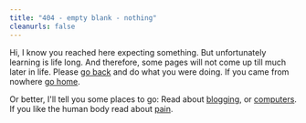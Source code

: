 ```yaml
---
title: "404 - empty blank - nothing"
cleanurls: false
---
```

Hi, I know you reached here expecting something. But unfortunately learning is life long. And therefore, some pages will not come up till much later in life. Please <a href="javascript:history.back()">go back</a> and do what you were doing. If you came from nowhere [go home](../).

Or better, I'll tell you some places to go: Read about [blogging](../blogging/), or [computers](../computers/). If you like the human body read about [pain](../pain/).
